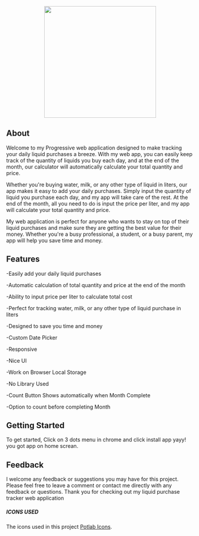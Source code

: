 <center>
  <img src="https://i.ibb.co/mvM3dYD/Untitled.png" height="300px"/>
</center>

## About

Welcome to my Progressive web application designed to make tracking your daily liquid purchases a breeze. With my web app, you can easily keep track of the quantity of liquids you buy each day, and at the end of the month, our calculator will automatically calculate your total quantity and price.

Whether you're buying water, milk, or any other type of liquid in liters, our app makes it easy to add your daily purchases. Simply input the quantity of liquid you purchase each day, and my app will take care of the rest. At the end of the month, all you need to do is input the price per liter, and my app will calculate your total quantity and price.

My web application is perfect for anyone who wants to stay on top of their liquid purchases and make sure they are getting the best value for their money. Whether you're a busy professional, a student, or a busy parent, my app will help you save time and money.

## Features

-Easily add your daily liquid purchases

-Automatic calculation of total quantity and price at the end of the month

-Ability to input price per liter to calculate total cost

-Perfect for tracking water, milk, or any other type of liquid purchase in liters

-Designed to save you time and money

-Custom Date Picker

-Responsive

-Nice UI

-Work on Browser Local Storage

-No Library Used

-Count Button Shows automatically when Month Complete

-Option to count before completing Month

## Getting Started

To get started, Click on 3 dots menu in chrome and click install app
yayy! you got app on home screan.

## Feedback

I welcome any feedback or suggestions you may have for this project. Please feel free to leave a comment or contact me directly with any feedback or questions.
Thank you for checking out my liquid purchase tracker web application

##### ICONS USED

The icons used in this project [Potlab Icons](https://www.potlabicons.com/).
